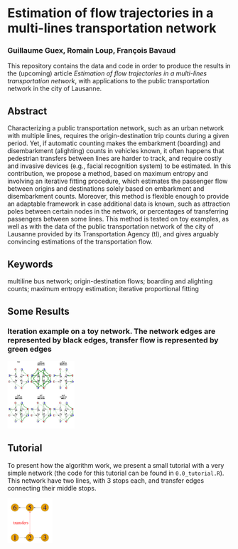 # Estimation of flow trajectories in a multi-lines transportation network

### Guillaume Guex, Romain Loup, François Bavaud

This repository contains the data and code in order to produce the results in the (upcoming) article *Estimation of flow trajectories in a multi-lines
transportation network*, with applications to the public transportation network in the city of Lausanne.

## Abstract 

Characterizing a public transportation network, such as an urban network
with multiple lines, requires the origin-destination trip counts during a given
period. Yet, if automatic counting makes the embarkment (boarding) and
disembarkment (alighting) counts in vehicles known, it often happens that
pedestrian transfers between lines are harder to track, and require costly and
invasive devices (e.g., facial recognition system) to be estimated. In this
contribution, we propose a method, based on maximum entropy and
involving an iterative fitting procedure, which estimates the passenger flow
between origins and destinations solely based on embarkment and
disembarkment counts. Moreover, this method is flexible enough to provide
an adaptable framework in case additional data is known, such as attraction
poles between certain nodes in the network, or percentages of transferring
passengers between some lines. This method is tested on toy examples, as
well as with the data of the public transportation network of the city of
Lausanne provided by its Transportation Agency (tl), and gives arguably
convincing estimations of the transportation flow.

## Keywords 

multiline bus network; origin-destination flows; boarding and alighting counts; maximum entropy estimation; iterative
proportional fitting

## Some Results

### Iteration example on a toy network. The network edges are represented by black edges, transfer flow is represented by green edges

<p>
<img src="results/toys_graphs/iterations.pdf" alt="iterations" style="width:30%">
</p>


## Tutorial 

To present how the algorithm work, we present a small tutorial with a very simple network (the code for this tutorial can be found in `0.0_tutorial.R`). This network have two lines, with 3 stops each, and transfer edges connecting their middle stops.

<p>
<img src="utilities/tuto_network.png" alt="tutorial example" style="width:20%">
</p>


